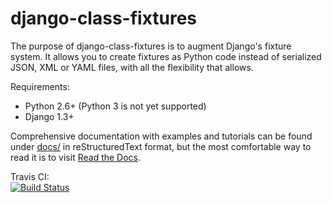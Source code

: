 # django-class-fixtures

The purpose of django-class-fixtures is to augment Django's fixture system. It
allows you to create fixtures as Python code instead of serialized JSON,
XML or YAML files, with all the flexibility that allows.

Requirements:

* Python 2.6+ (Python 3 is not yet supported)
* Django 1.3+

Comprehensive documentation with examples and tutorials can be found under
[docs/](docs/) in reStructuredText format, but the most comfortable way to read it
is to visit [Read the Docs](http://readthedocs.org/docs/django-class-fixtures/en/latest/).

Travis CI:  
[![Build Status](https://travis-ci.org/jklaiho/django-class-fixtures.png?branch=master)](https://travis-ci.org/jklaiho/django-class-fixtures)
